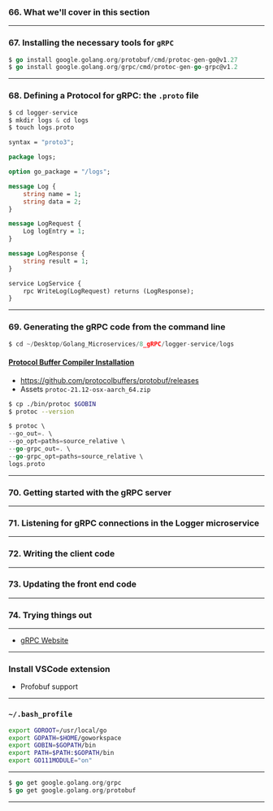 ### 66. What we'll cover in this section

***

### 67. Installing the necessary tools for `gRPC`
```go
$ go install google.golang.org/protobuf/cmd/protoc-gen-go@v1.27
$ go install google.golang.org/grpc/cmd/protoc-gen-go-grpc@v1.2
```

***

### 68. Defining a Protocol for gRPC: the `.proto` file
```go
$ cd logger-service
$ mkdir logs & cd logs
$ touch logs.proto
```

```proto
syntax = "proto3";

package logs;

option go_package = "/logs";

message Log {
    string name = 1;
    string data = 2;
}

message LogRequest {
    Log logEntry = 1;
}

message LogResponse {
    string result = 1;
}

service LogService {
    rpc WriteLog(LogRequest) returns (LogResponse);
}
```

***

### 69. Generating the gRPC code from the command line
```go
$ cd ~/Desktop/Golang_Microservices/8_gRPC/logger-service/logs
```

#### [Protocol Buffer Compiler Installation](https://grpc.io/docs/protoc-installation/)
* https://github.com/protocolbuffers/protobuf/releases
* Assets `protoc-21.12-osx-aarch_64.zip`

```bash
$ cp ./bin/protoc $GOBIN
$ protoc --version
```

```go
$ protoc \ 
--go_out=. \ 
--go_opt=paths=source_relative \
--go-grpc_out=. \
--go-grpc_opt=paths=source_relative \ 
logs.proto
```
***

### 70. Getting started with the gRPC server

***

### 71. Listening for gRPC connections in the Logger microservice

***

### 72. Writing the client code

***

### 73. Updating the front end code

***

### 74. Trying things out

***

* [gRPC Website](https://grpc.io/)

***

### Install VSCode extension 
* Profobuf support

***

### `~/.bash_profile`

```bash
export GOROOT=/usr/local/go
export GOPATH=$HOME/goworkspace
export GOBIN=$GOPATH/bin
export PATH=$PATH:$GOPATH/bin
export GO111MODULE="on"
```

***


```go
$ go get google.golang.org/grpc
$ go get google.golang.org/protobuf
```

***
